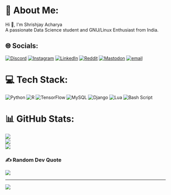 # 💫 About Me:
Hi 👋, I'm Shrishjay Acharya<br>A passionate Data Science student and GNU/Linux Enthusiast from India.


## 🌐 Socials:
[![Discord](https://img.shields.io/badge/Discord-%237289DA.svg?logo=discord&logoColor=white)](https://discord.gg/kingsman4251) [![Instagram](https://img.shields.io/badge/Instagram-%23E4405F.svg?logo=Instagram&logoColor=white)](https://instagram.com/the_fenomeno_466) [![LinkedIn](https://img.shields.io/badge/LinkedIn-%230077B5.svg?logo=linkedin&logoColor=white)](https://linkedin.com/in/shrishjay-acharya-bbaba3266) [![Reddit](https://img.shields.io/badge/Reddit-%23FF4500.svg?logo=Reddit&logoColor=white)](https://reddit.com/user/Cautious_Back4284) [![Mastodon](https://img.shields.io/badge/-MASTODON-%232B90D9?logo=mastodon&logoColor=white)](https://mastodon.social/@shrishjay) [![email](https://img.shields.io/badge/Email-D14836?logo=gmail&logoColor=white)](mailto:shrishjay2004@protonmail.com) 

# 💻 Tech Stack:
![Python](https://img.shields.io/badge/python-3670A0?style=for-the-badge&logo=python&logoColor=ffdd54) ![R](https://img.shields.io/badge/r-%23276DC3.svg?style=for-the-badge&logo=r&logoColor=white) ![TensorFlow](https://img.shields.io/badge/TensorFlow-%23FF6F00.svg?style=for-the-badge&logo=TensorFlow&logoColor=white) ![MySQL](https://img.shields.io/badge/mysql-4479A1.svg?style=for-the-badge&logo=mysql&logoColor=white) ![Django](https://img.shields.io/badge/django-%23092E20.svg?style=for-the-badge&logo=django&logoColor=white) ![Lua](https://img.shields.io/badge/lua-%232C2D72.svg?style=for-the-badge&logo=lua&logoColor=white) ![Bash Script](https://img.shields.io/badge/bash_script-%23121011.svg?style=for-the-badge&logo=gnu-bash&logoColor=white)
# 📊 GitHub Stats:
![](https://github-readme-stats.vercel.app/api?username=shrishjay&theme=dark&hide_border=false&include_all_commits=false&count_private=false)<br/>
![](https://nirzak-streak-stats.vercel.app/?user=shrishjay&theme=dark&hide_border=false)<br/>
![](https://github-readme-stats.vercel.app/api/top-langs/?username=shrishjay&theme=dark&hide_border=false&include_all_commits=false&count_private=false&layout=compact)

### ✍️ Random Dev Quote
![](https://quotes-github-readme.vercel.app/api?type=horizontal&theme=radical)

---
[![](https://visitcount.itsvg.in/api?id=shrishjay&icon=0&color=10)](https://visitcount.itsvg.in)

<!-- Proudly created with GPRM ( https://gprm.itsvg.in ) -->
